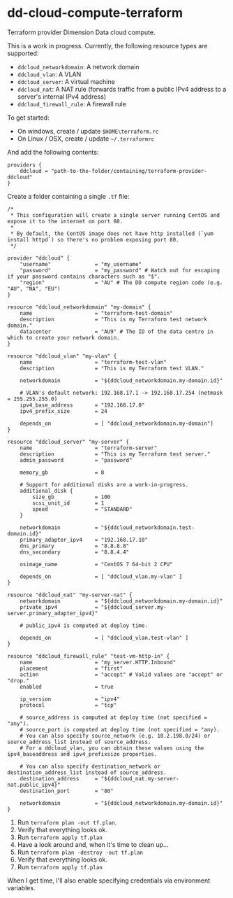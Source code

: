 # dd-cloud-compute-terraform
Terraform provider Dimension Data cloud compute.

This is a work in progress. Currently, the following resource types are supported:

* `ddcloud_networkdomain`: A network domain
* `ddcloud_vlan`: A VLAN
* `ddcloud_server`: A virtual machine
* `ddcloud_nat`: A NAT rule (forwards traffic from a public IPv4 address to a server's internal IPv4 address)
* `ddcloud_firewall_rule`: A firewall rule

To get started:

* On windows, create / update `$HOME\terraform.rc`
* On Linux / OSX, create / update `~/.terraformrc`

And add the following contents:

```
providers {
	ddcloud = "path-to-the-folder/containing/terraform-provider-ddcloud"
}
```

Create a folder containing a single `.tf` file:

```
/*
 * This configuration will create a single server running CentOS and expose it to the internet on port 80.
 *
 * By default, the CentOS image does not have http installed (`yum install httpd`) so there's no problem exposing port 80.
 */

provider "ddcloud" {
	"username"				= "my_username"
	"password"				= "my_password" # Watch out for escaping if your password contains characters such as "$".
	"region"				= "AU" # The DD compute region code (e.g. "AU", "NA", "EU")
}

resource "ddcloud_networkdomain" "my-domain" {
	name					= "terraform-test-domain"
	description				= "This is my Terraform test network domain."
	datacenter				= "AU9" # The ID of the data centre in which to create your network domain.
}

resource "ddcloud_vlan" "my-vlan" {
	name					= "terraform-test-vlan"
	description 			= "This is my Terraform test VLAN."

	networkdomain 			= "${ddcloud_networkdomain.my-domain.id}"

	# VLAN's default network: 192.168.17.1 -> 192.168.17.254 (netmask = 255.255.255.0)
	ipv4_base_address		= "192.168.17.0"
	ipv4_prefix_size		= 24

	depends_on				= [ "ddcloud_networkdomain.my-domain"]
}

resource "ddcloud_server" "my-server" {
	name					= "terraform-server"
	description 			= "This is my Terraform test server."
	admin_password			= "password"

	memory_gb				= 8

	# Support for additional disks are a work-in-progress.
	additional_disk {
		size_gb				= 100
		scsi_unit_id		= 1
		speed				= "STANDARD"
	}

	networkdomain 			= "${ddcloud_networkdomain.test-domain.id}"
	primary_adapter_ipv4	= "192.168.17.10"
	dns_primary				= "8.8.8.8"
	dns_secondary			= "8.8.4.4"

	osimage_name			= "CentOS 7 64-bit 2 CPU"

	depends_on				= [ "ddcloud_vlan.my-vlan" ]
}

resource "ddcloud_nat" "my-server-nat" {
	networkdomain 			= "${ddcloud_networkdomain.my-domain.id}"
	private_ipv4			= "${ddcloud_server.my-server.primary_adapter_ipv4}"

	# public_ipv4 is computed at deploy time.

	depends_on				= [ "ddcloud_vlan.test-vlan" ]
}

resource "ddcloud_firewall_rule" "test-vm-http-in" {
	name 					= "my_server.HTTP.Inbound"
	placement				= "first"
	action					= "accept" # Valid values are "accept" or "drop."
	enabled					= true

	ip_version				= "ipv4"
	protocol				= "tcp"

	# source_address is computed at deploy time (not specified = "any").
	# source_port is computed at deploy time (not specified = "any).
	# You can also specify source_network (e.g. 10.2.198.0/24) or source_address_list instead of source_address.
	# For a ddcloud_vlan, you can obtain these values using the ipv4_baseaddress and ipv4_prefixsize properties.

	# You can also specify destination_network or destination_address_list instead of source_address.
	destination_address		= "${ddcloud_nat.my-server-nat.public_ipv4}"
	destination_port 		= "80"

	networkdomain 			= "${ddcloud_networkdomain.my-domain.id}"
}
```

1. Run `terraform plan -out tf.plan`.
2. Verify that everything looks ok.
3. Run `terraform apply tf.plan`
4. Have a look around and, when it's time to clean up...
5. Run `terraform plan -destroy -out tf.plan`
6. Verify that everything looks ok.
7. Run `terraform apply tf.plan`

When I get time, I'll also enable specifying credentials via environment variables.
